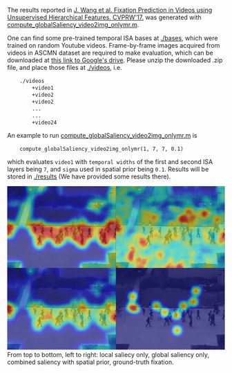 
The results reported in [J. Wang et al. Fixation Prediction in Videos using Unsupervised Hierarchical Features. CVPRW'17.](http://openaccess.thecvf.com/content_cvpr_2017_workshops/w37/papers/Wang_Fixation_Prediction_in_CVPR_2017_paper.pdf) was generated with [compute_globalSaliency_video2img_onlymr.m](./compute_globalSaliency_video2img_onlymr). 

One can find some pre-trained temporal ISA bases at [./bases](./bases), which were trained on random Youtube videos. Frame-by-frame images acquired from videos in ASCMN dataset are required to make evaluation, which can be downloaded at [this link to Google's drive](https://drive.google.com/open?id=16HuPcK-5YQiMMIRmMULTLqMrS5FgzDml). Please unzip the downloaded .zip file, and place those files at [./videos](./videos), i.e.

```
	./videos
		+video1
		+video2
		+video2
		...
		...
		+video24
```

An example to run [compute_globalSaliency_video2img_onlymr.m](./compute_globalSaliency_video2img_onlymr) is 

```
	compute_globalSaliency_video2img_onlymr(1, 7, 7, 0.1)
```
which evaluates `video1` with `temporal widths` of the first and second ISA layers being `7`, and `sigma` used in spatial prior being `0.1`. Results will be stored in [./results](./results) (We have provided some results there).

![some result](./results/16_7_7_00043.png)
From top to bottom, left to right: local saliecy only, global saliency only, combined saliency with spatial prior, ground-truth fixation.
